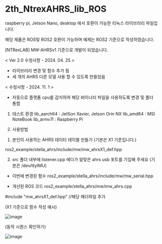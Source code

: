 # 2th_NtrexAHRS_lib_ROS


raspberry pi, Jetson Nano, desktop 에서 호환이 가능한 리눅스 라이브러리 파일입니다.

해당 제품은 ROS및 ROS2 호환이 가능하며 예제는 ROS2 기준으로 작성하였습니다.

[NTRexLAB] MW-AHRSv1 기준으로 개발이 되었습니다.


< Ver 2.0 수정사항 - 2024. 04. 25 >

- 라이브러리 변경 및 함수 추가 됨
- 세 개의 AHRS 다른 모델 사용 할 수 있도록 만들었음

< 수정사항 - 2024. 11. 1 >
- 자동으로 플랫폼 cpu를 감지하여 해당 바이너리 파일을 사용하도록 변경 및 폴더 통합

1. 테스트 환경
  lib_aarch64 : JetSon Xavier, Jetson Orin NX
  lib_amd64   : MSI NoteBook
  lib_armv7l  : Raspberry Pi


3. 사용방법

1) 본인이 사용하는 AHRS 데이터 테이블 만들기 (기본은 X1 기준입니다.)

ros2_example/stella_ahrs/include/mw/mw_ahrsX1_def.hpp

2) src 폴더 내부에 listener.cpp 에다가 알맞은 ahrs usb 포트를 기입해 주세요 (기본은 /dev/ttyIMU)



- 이번에 변경된 함수
ros2_example/stella_ahrs/include/mw/mw_serial.hpp

- 개선된 ROS 코드 
ros2_example/stella_ahrs/mw/mw_ahrs.cpp


#include "mw_ahrsX1_def.hpp" //해당 헤더파일 추가

(X1 기준으로 함수 작성 예시)

![image](https://github.com/ntrexlab/2th_NtrexAHRS_lib_ROS/assets/85467544/1968f4a6-d733-46d0-bdc6-6a1515c85183)

(동작 시퀀스 확인하기)

![image](https://github.com/ntrexlab/2th_NtrexAHRS_lib_ROS/assets/85467544/100685a0-11fe-4556-ad71-91f9e6d14a78)


